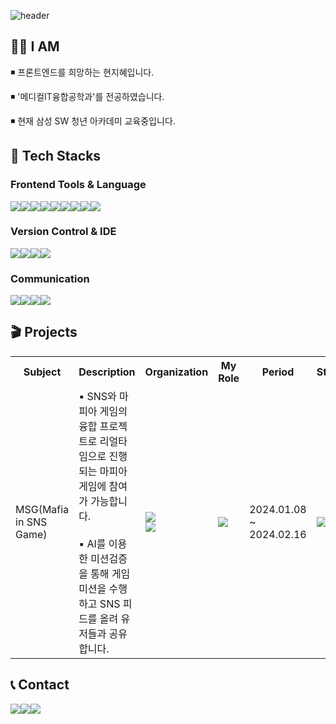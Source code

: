 ![header](https://capsule-render.vercel.app/api?type=waving&fontColor=363833&height=250&text=Jihye%20Hyun🍋&fontSize=50&color=0:FFFF62,100:C9FA7D)

<div>
  <h2>🙋‍♀️ I AM</h2>
  <p>◾ 프론트엔드를 희망하는 현지혜입니다. </p>
  <p>◾ '메디컬IT융합공학과'를 전공하였습니다.</p>
  <p>◾ 현재 삼성 SW 청년 아카데미 교육중입니다.</p>
</div>



<h2>💪 Tech Stacks</h2>


<h3>Frontend Tools & Language</h3>
<div style="display:flex; flex-direction:row;">
  <img src="https://img.shields.io/badge/javascript-F7DF1E?style=for-the-badge&logo=javascript&logoColor=black">
  <img src="https://img.shields.io/badge/python-3776AB?style=for-the-badge&logo=python&logoColor=white">
  <img src="https://img.shields.io/badge/vue.js-4FC08D?style=for-the-badge&logo=vue.js&logoColor=white">
  <img src="https://img.shields.io/badge/react-61DAFB?style=for-the-badge&logo=react&logoColor=black">
  <img src="https://img.shields.io/badge/html-E34F26?style=for-the-badge&logo=html5&logoColor=white">
  <img src="https://img.shields.io/badge/css-1572B6?style=for-the-badge&logo=css3&logoColor=white">
  <img src="https://img.shields.io/badge/axios-5A29E4?style=for-the-badge&logo=axios&logoColor=white">
  <img src="https://img.shields.io/badge/bootstrap-7952B3?style=for-the-badge&logo=bootstrap&logoColor=white">
  <img src="https://img.shields.io/badge/Postman-FF6C37?style=for-the-badge&logo=Postman&logoColor=white">
	
</div>


</div>

<h3>Version Control & IDE</h3>
<div style="display:flex; flex-direction:row;">
  <img src="https://img.shields.io/badge/git-F05032?style=for-the-badge&logo=git&logoColor=white">
  <img src="https://img.shields.io/badge/gitlab-FC6D26?style=for-the-badge&logo=gitlab&logoColor=white">
  <img src="https://img.shields.io/badge/github-181717?style=for-the-badge&logo=github&logoColor=white">
  <img src="https://img.shields.io/badge/VS Code-4100FC?style=for-the-badge&logo=visualstudiocode&logoColor=white"/>
</div>

<h3>Communication</h3>
<div style="display:flex; flex-direction:row;">
      <img src="https://img.shields.io/badge/Notion-000000?style=for-the-badge&logo=Notion&logoColor=white"/>
	    <img src="https://img.shields.io/badge/Mattermost-251D59?style=for-the-badge&logo=Mattermost&logoColor=white"/>
  	  <img src="https://img.shields.io/badge/Webex-298D9C?style=for-the-badge&logo=Webex&logoColor=white"/>
	    <img src="https://img.shields.io/badge/Jira-0052CC?style=for-the-badge&logo=Jira&logoColor=white"/>


</div>
<h2>🎬 Projects</h2>
<table>
  <tr>
    <th>Subject</th>
    <th>Description</th>
    <th>Organization</th>
    <th>My Role</th>
    <th>Period</th>
    <th>State</th>
  </tr>

  <tr>
    <td>MSG(Mafia in SNS Game)</td>
    <td>▪ SNS와 마피아 게임의 융합 프로젝트로 리얼타임으로 진행되는 마피아 게임에 참여가 가능합니다.
      <br/><br/>▪ AI를 이용한 미션검증을 통해 게임미션을 수행하고 SNS 피드를 올려 유저들과 공유합니다.</td>
    <td>
          <img src="https://img.shields.io/badge/4-Backend-83B81A?style=flat-square"/><br>
          <img src="https://img.shields.io/badge/2-Frontend-31A8FF?style=flat-square"/>
    </td>
    <td>
      <img src="https://img.shields.io/badge/Frontend%20-31A8FF?style=flat-square"/>
    </td>
    <td>
      2024.01.08
      <br/>~
      <br/>2024.02.16
    </td>
    <td><img src="https://img.shields.io/badge/Completed-004088?style=flat-square"/></td>
    
  </tr>
</table>

<h2>📞 Contact</h2>
<div style="display:flex; flex-direction:row;">
<a href="mailto:hhhhhh6376@gmail.com">	
  <img src="https://img.shields.io/badge/gmail-EA4335?style=for-the-badge&logo=gmail&logoColor=white">
</a>
<a href="mailto:hhh259@naver.com" >	
  <img src="https://img.shields.io/badge/naver-03C75A?style=for-the-badge&logo=naver&logoColor=white">
</a>
<a href="https://open.kakao.com/o/sDdGMHag" >	
  <img src="https://img.shields.io/badge/KakaoTalk-FFCD00?style=for-the-badge&logoColor=black&logo=KakaoTalk">
</a>
</div>
